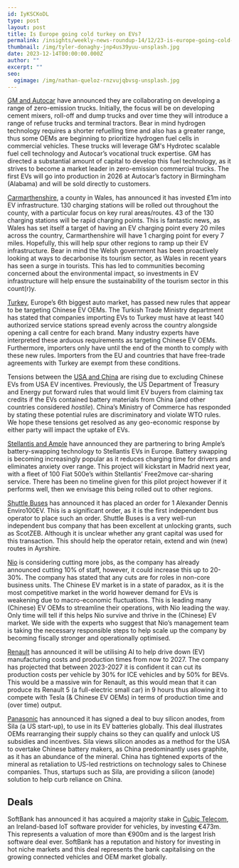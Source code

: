 ```yaml
---
id: IyKSCKoDL
type: post
layout: post
title: Is Europe going cold turkey on EVs?
permalink: /insights/weekly-news-roundup-14/12/23-is-europe-going-cold-turkey/
thumbnail: /img/tyler-donaghy-jnp4us39yuu-unsplash.jpg
date: 2023-12-14T00:00:00.000Z
author: ""
excerpt: ""
seo:
  ogimage: /img/nathan-queloz-rnzvujqbvsg-unsplash.jpg
---
```

[GM and Autocar](https://theevreport.com/gm-autocar-team-up-for-zero-emission-trucks) have announced they are collaborating on developing a range of zero-emission trucks. Initially, the focus will be on developing cement mixers, roll-off and dump trucks and over time they will introduce a range of refuse trucks and terminal tractors. Bear in mind hydrogen technology requires a shorter refuelling time and also has a greater range, thus some OEMs are beginning to prioritize hydrogen fuel cells in commercial vehicles. These trucks will leverage GM's Hydrotec scalable fuel cell technology and Autocar’s vocational truck expertise. GM has directed a substantial amount of capital to develop this fuel technology, as it strives to become a market leader in zero-emission commercial trucks. The first EVs will go into production in 2026 at Autocar’s factory in Birmingham (Alabama) and will be sold directly to customers.

[Carmarthenshire](https://www.insidermedia.com/news/wales/carmarthenshire-invests-1m-in-ev-rollout), a county in Wales, has announced it has invested £1m into EV infrastructure. 130 charging stations will be rolled out throughout the county, with a particular focus on key rural areas/routes. 43 of the 130 charging stations will be rapid charging points. This is fantastic news, as Wales has set itself a target of having an EV charging point every 20 miles across the country, Carmarthenshire will have 1 charging point for every 7 miles. Hopefully, this will help spur other regions to ramp up their EV infrastructure. Bear in mind the Welsh government has been proactively looking at ways to decarbonise its tourism sector, as Wales in recent years has seen a surge in tourists. This has led to communities becoming concerned about the environmental impact, so investments in EV infrastructure will help ensure the sustainability of the tourism sector in this count(r)y.

[Turkey](https://europe.autonews.com/automakers/turkey-joins-eu-move-against-chinese-ev-imports), Europe’s 6th biggest auto market, has passed new rules that appear to be targeting Chinese EV OEMs. The Turkish Trade Ministry department has stated that companies importing EVs to Turkey must have at least 140 authorized service stations spread evenly across the country alongside opening a call centre for each brand. Many industry experts have interpreted these arduous requirements as targeting Chinese EV OEMs. Furthermore, importers only have until the end of the month to comply with these new rules. Importers from the EU and countries that have free-trade agreements with Turkey are exempt from these conditions.

Tensions between the [USA and China](https://techcrunch.com/2023/12/10/us-china-tech-war-escalates-over-ev-battery-dominance/) are rising due to excluding Chinese EVs from USA EV incentives. Previously, the US Department of Treasury and Energy put forward rules that would limit EV buyers from claiming tax credits if the EVs contained battery materials from China (and other countries considered *hostile*). China’s Ministry of Commerce has responded by stating these potential rules are discriminatory and violate WTO rules. We hope these tensions get resolved as any geo-economic response by either party will impact the uptake of EVs.

[Stellantis and Ample](https://theevreport.com/stellantis-and-ample-partner-to-bring-5-minute-ev-battery-swapping-to-europe) have announced they are partnering to bring Ample’s battery-swapping technology to Stellantis EVs in Europe. Battery swapping is becoming increasingly popular as it reduces charging time for drivers and eliminates anxiety over range. This project will kickstart in Madrid next year, with a fleet of 100 Fiat 500e’s within Stellantis’ Free2move car-sharing service. There has been no timeline given for this pilot project however if it performs well, then we envisage this being rolled out to other regions.

[Shuttle Buses](https://www.route-one.net/news/shuttle-buses-is-first-independent-to-order-new-enviro100ev/) has announced it has placed an order for 1 Alexander Dennis Enviro100EV. This is a significant order, as it is the first independent bus operator to place such an order. Shuttle Buses is a very well-run independent bus company that has been excellent at unlocking grants, such as ScotZEB. Although it is unclear whether any grant capital was used for this transaction. This should help the operator retain, extend and win (new) routes in Ayrshire.

[Nio](https://www.reuters.com/business/autos-transportation/ev-maker-nio-considers-more-job-cuts-after-shedding-10-staff-bloomberg-news-2023-12-07/) is considering cutting more jobs, as the company has already announced cutting 10% of staff, however, it could increase this up to 20-30%. The company has stated that any cuts are for roles in non-core business units. The Chinese EV market is in a state of paradox, as it is the most competitive market in the world however demand for EVs is weakening due to macro-economic fluctuations. This is leading many (Chinese) EV OEMs to streamline their operations, with Nio leading the way. Only time will tell if this helps Nio survive and thrive in the (Chinese) EV market. We side with the experts who suggest that Nio’s management team is taking the necessary responsible steps to help scale up the company by becoming fiscally stronger and operationally optimised.

[Renault](https://europe.autonews.com/automakers/renault-cut-ev-build-time-50) has announced it will be utilising AI to help drive down (EV) manufacturing costs and production times from now to 2027. The company has projected that between 2023-2027 it is confident it can cut its production costs per vehicle by 30% for ICE vehicles and by 50% for BEVs. This would be a massive win for Renault, as this would mean that it can produce its Renault 5 (a full-electric small car) in 9 hours thus allowing it to compete with Tesla (& Chinese EV OEMs) in terms of production time and (over time) output.

[Panasonic](https://www.ft.com/content/0491e5ef-b642-4520-b95b-f52ed343d3fd) has announced it has signed a deal to buy silicon anodes, from Sila (a US start-up), to use in its EV batteries globally. This deal illustrates OEMs rearranging their supply chains so they can qualify and unlock US subsidies and incentives. Sila views silicon anodes as a method for the USA to overtake Chinese battery makers, as China predominantly uses graphite, as it has an abundance of the mineral. China has tightened exports of the mineral as retaliation to US-led restrictions on technology sales to Chinese companies. Thus, startups such as Sila, are providing a silicon (anode) solution to help curb reliance on China.

## **Deals**

SoftBank has announced it has acquired a majority stake in [Cubic Telecom](https://www.finsmes.com/2023/12/cubic-telecom-receives-e473m-investment-from-softbank.html?utm_source=fot.beehiiv.com&utm_medium=newsletter&utm_campaign=trucks-fot-cubic-cop28-mtor), an Ireland-based IoT software provider for vehicles, by investing €473m. This represents a valuation of more than €900m and is the largest Irish software deal ever. SoftBank has a reputation and history for investing in hot niche markets and this deal represents the bank capitalising on the growing connected vehicles and OEM market globally.